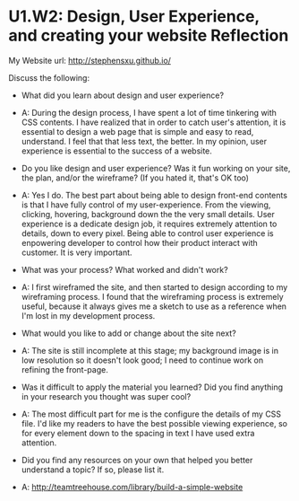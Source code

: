 # U1.W2: Design, User Experience, and creating your website Reflection

My Website url: http://stephensxu.github.io/

Discuss the following:
* What did you learn about design and user experience? 
- A: During the design process, I have spent a lot of time tinkering with CSS contents. I have realized that in order to catch user's attention, it is essential to design a web page that is simple and easy to read, understand. I feel that that less text, the better. In my opinion, user experience is essential to the success of a website.

* Do you like design and user experience? Was it fun working on your site, the plan, and/or the wireframe? (If you hated it, that's OK too)
- A: Yes I do. The best part about being able to design front-end contents is that I have fully control of my user-experience. From the viewing, clicking, hovering, background down the the very small details. User experience is a dedicate design job, it requires extremely attention to details, down to every pixel. Being able to control user experience is enpowering developer to control how their product interact with customer. It is very important.

* What was your process? What worked and didn't work?
- A: I first wireframed the site, and then started to design according to my wireframing process. I found that the wireframing process is extremely useful, because it always gives me a sketch to use as a reference when I'm lost in my development process.

* What would you like to add or change about the site next?
- A: The site is still incomplete at this stage; my background image is in low resolution so it doesn't look good; I need to continue work on refining the front-page.

* Was it difficult to apply the material you learned? Did you find anything in your research you thought was super cool?
- A: The most difficult part for me is the configure the details of my CSS file. I'd like my readers to have the best possible viewing experience, so for every element down to the spacing in text I have used extra attention.

* Did you find any resources on your own that helped you better understand a topic? If so, please list it.
- A: http://teamtreehouse.com/library/build-a-simple-website

